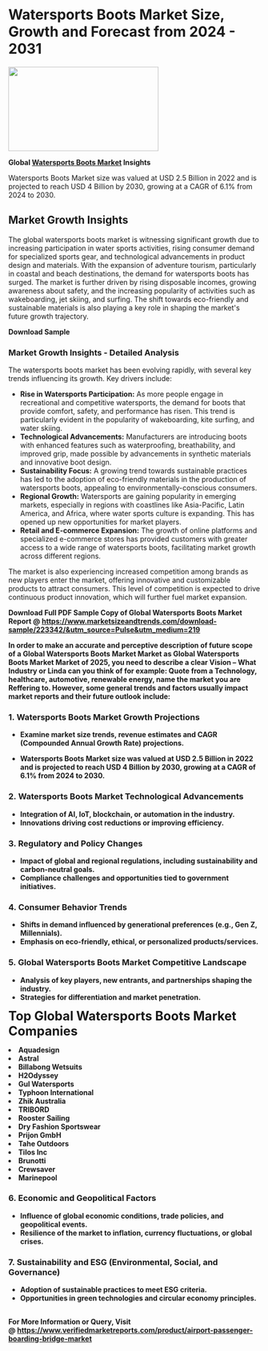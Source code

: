 <H1>Watersports Boots Market Size, Growth and Forecast from 2024 - 2031</H1><img class="aligncenter size-medium wp-image-584254" src="https://thirdeyenews.in/wp-content/uploads/2024/09/Global-Market-Research-300x168.jpeg" alt="" width="300" height="168" /><p><strong>Global&nbsp;<a href="https://www.marketsizeandtrends.com/download-sample/223342/&amp;utm_source=Pulse&amp;utm_medium=219">Watersports Boots Market</a> Insights</strong></p><p>Watersports Boots Market size was valued at USD 2.5 Billion in 2022 and is projected to reach USD 4 Billion by 2030, growing at a CAGR of 6.1% from 2024 to 2030.</p><p><h2>Market Growth Insights</h2> <p>The global watersports boots market is witnessing significant growth due to increasing participation in water sports activities, rising consumer demand for specialized sports gear, and technological advancements in product design and materials. With the expansion of adventure tourism, particularly in coastal and beach destinations, the demand for watersports boots has surged. The market is further driven by rising disposable incomes, growing awareness about safety, and the increasing popularity of activities such as wakeboarding, jet skiing, and surfing. The shift towards eco-friendly and sustainable materials is also playing a key role in shaping the market's future growth trajectory.</p> <p><strong>Download Sample</strong></p> <h3>Market Growth Insights - Detailed Analysis</h3> <p>The watersports boots market has been evolving rapidly, with several key trends influencing its growth. Key drivers include:</p> <ul> <li><strong>Rise in Watersports Participation:</strong> As more people engage in recreational and competitive watersports, the demand for boots that provide comfort, safety, and performance has risen. This trend is particularly evident in the popularity of wakeboarding, kite surfing, and water skiing.</li> <li><strong>Technological Advancements:</strong> Manufacturers are introducing boots with enhanced features such as waterproofing, breathability, and improved grip, made possible by advancements in synthetic materials and innovative boot design.</li> <li><strong>Sustainability Focus:</strong> A growing trend towards sustainable practices has led to the adoption of eco-friendly materials in the production of watersports boots, appealing to environmentally-conscious consumers.</li> <li><strong>Regional Growth:</strong> Watersports are gaining popularity in emerging markets, especially in regions with coastlines like Asia-Pacific, Latin America, and Africa, where water sports culture is expanding. This has opened up new opportunities for market players.</li> <li><strong>Retail and E-commerce Expansion:</strong> The growth of online platforms and specialized e-commerce stores has provided customers with greater access to a wide range of watersports boots, facilitating market growth across different regions.</li> </ul> <p>The market is also experiencing increased competition among brands as new players enter the market, offering innovative and customizable products to attract consumers. This level of competition is expected to drive continuous product innovation, which will further fuel market expansion.</p> <p><strong></p><p><span class=""><strong>Download Full PDF Sample Copy of Global Watersports Boots Market Report</strong> @ <a href="https://www.marketsizeandtrends.com/download-sample/223342/&amp;utm_source=Pulse&amp;utm_medium=219" target="_blank">https://www.marketsizeandtrends.com/download-sample/223342/&amp;utm_source=Pulse&amp;utm_medium=219</a></span></p><p>In order to make an accurate and perceptive description of future scope of a Global&nbsp;Watersports Boots Market Market as Global&nbsp;Watersports Boots Market Market of 2025, you need to describe a clear Vision &ndash; What Industry or Linda can you think of for example: Quote from a Technology, healthcare, automotive, renewable energy, name the market you are Reffering to. However, some general trends and factors usually impact market reports and their future outlook include:</p><h3>1.&nbsp;<strong>Watersports Boots Market Growth Projections</strong></h3><ul><li>Examine market size trends, revenue estimates and CAGR (Compounded Annual Growth Rate) projections.</li><li><p>Watersports Boots Market size was valued at USD 2.5 Billion in 2022 and is projected to reach USD 4 Billion by 2030, growing at a CAGR of 6.1% from 2024 to 2030.</p></li></ul><h3>2.&nbsp;<strong>Watersports Boots Market Technological Advancements</strong></h3><ul><li>Integration of AI, IoT, blockchain, or automation in the industry.</li><li>Innovations driving cost reductions or improving efficiency.</li></ul><h3>3.&nbsp;<strong>Regulatory and Policy Changes</strong></h3><ul><li>Impact of global and regional regulations, including sustainability and carbon-neutral goals.</li><li>Compliance challenges and opportunities tied to government initiatives.</li></ul><h3>4.&nbsp;<strong>Consumer Behavior Trends</strong></h3><ul><li>Shifts in demand influenced by generational preferences (e.g., Gen Z, Millennials).</li><li>Emphasis on eco-friendly, ethical, or personalized products/services.</li></ul><h3>5.&nbsp;<strong>Global Watersports Boots Market Competitive Landscape</strong></h3><ul><li>Analysis of key players, new entrants, and partnerships shaping the industry.</li><li>Strategies for differentiation and market penetration.</li></ul><p data-pm-slice="1 1 []"><span style="color: inherit; font-family: inherit; font-size: 25px;">Top Global Watersports Boots Market Companies</span></p><div class="" data-test-id=""><p><li>Aquadesign</li><li> Astral</li><li> Billabong Wetsuits</li><li> H2Odyssey</li><li> Gul Watersports</li><li> Typhoon International</li><li> Zhik Australia</li><li> TRIBORD</li><li> Rooster Sailing</li><li> Dry Fashion Sportswear</li><li> Prijon GmbH</li><li> Tahe Outdoors</li><li> Tilos Inc</li><li> Brunotti</li><li> Crewsaver</li><li> Marinepool</li></p></div><h3>6.&nbsp;<strong>Economic and Geopolitical Factors</strong></h3><ul><li>Influence of global economic conditions, trade policies, and geopolitical events.</li><li>Resilience of the market to inflation, currency fluctuations, or global crises.</li></ul><h3>7.&nbsp;<strong>Sustainability and ESG (Environmental, Social, and Governance)</strong></h3><ul><li>Adoption of sustainable practices to meet ESG criteria.</li><li>Opportunities in green technologies and circular economy principles.</li></ul><h2><strong style="font-size: 14px;">For More Information or Query, Visit @&nbsp;</strong><a style="background-color: #ffffff; font-size: 14px;" href="https://www.marketsizeandtrends.com/report/watersports-boots-market/" target="_blank">https://www.verifiedmarketreports.com/product/airport-passenger-boarding-bridge-market</a></h2>
